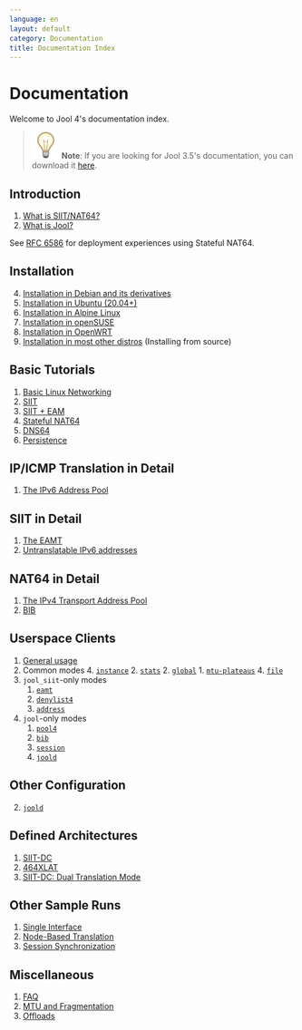 ```yaml
---
language: en
layout: default
category: Documentation
title: Documentation Index
---
```


# Documentation

Welcome to Jool 4's documentation index.

> ![../images/bulb.svg](../images/bulb.svg) **Note**: If you are looking for Jool 3.5's documentation, you can download it [here](https://github.com/NICMx/releases/raw/master/Jool/Jool-3.5-doc.zip). 

## Introduction

1. [What is SIIT/NAT64?](intro-xlat.html)
2. [What is Jool?](intro-jool.html)

See [RFC 6586](https://tools.ietf.org/html/rfc6586) for deployment experiences using Stateful NAT64.

## Installation

4. [Installation in Debian and its derivatives](debian.html)
5. [Installation in Ubuntu (20.04+)](ubuntu.html)
2. [Installation in Alpine Linux](alpine-linux.html)
3. [Installation in openSUSE](opensuse.html)
1. [Installation in OpenWRT](openwrt.html)
6. [Installation in most other distros](install.html) (Installing from source)

## Basic Tutorials

1. [Basic Linux Networking](run-linux.html)
1. [SIIT](run-vanilla.html)
2. [SIIT + EAM](run-eam.html)
3. [Stateful NAT64](run-nat64.html)
4. [DNS64](dns64.html)
5. [Persistence](run-persistent.html)

## IP/ICMP Translation in Detail

1. [The IPv6 Address Pool](pool6.html)

## SIIT in Detail

1. [The EAMT](eamt.html)
2. [Untranslatable IPv6 addresses](pool6791.html)

## NAT64 in Detail

1. [The IPv4 Transport Address Pool](pool4.html)
2. [BIB](bib.html)

## Userspace Clients

1. [General usage](usr-clients.html)
1. Common modes
	4. [`instance`](usr-flags-instance.html)
	2. [`stats`](usr-flags-stats.html)
	2. [`global`](usr-flags-global.html)
		1. [`mtu-plateaus`](usr-flags-plateaus.html)
	4. [`file`](config-atomic.html)
2. `jool_siit`-only modes
	1. [`eamt`](usr-flags-eamt.html)
	2. [`denylist4`](usr-flags-denylist4.html)
	3. [`address`](usr-flags-address.html)
3. `jool`-only modes
	1. [`pool4`](usr-flags-pool4.html)
	2. [`bib`](usr-flags-bib.html)
	3. [`session`](usr-flags-session.html)
	4. [`joold`](usr-flags-joold.html)

## Other Configuration

2. [`joold`](config-joold.html)

## Defined Architectures

1. [SIIT-DC](siit-dc.html)
2. [464XLAT](464xlat.html)
3. [SIIT-DC: Dual Translation Mode](siit-dc-2xlat.html)

## Other Sample Runs

1. [Single Interface](single-interface.html)
2. [Node-Based Translation](node-based-translation.html)
3. [Session Synchronization](session-synchronization.html)

## Miscellaneous

1. [FAQ](faq.html)
3. [MTU and Fragmentation](mtu.html)
4. [Offloads](offloads.html)

